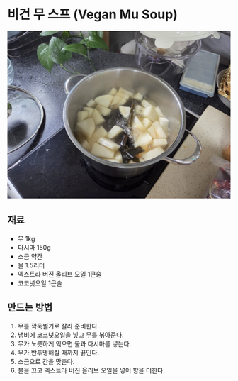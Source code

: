 # 비건 무 스프 (Vegan Mu Soup)

![비건 무 스프](vegan-mu-soup.jpg)

## 재료
- 무 1kg
- 다시마 150g
- 소금 약간
- 물 1.5리터
- 엑스트라 버진 올리브 오일 1큰술
- 코코넛오일 1큰술

## 만드는 방법
1. 무를 깍둑썰기로 잘라 준비한다.
2. 냄비에 코코넛오일을 넣고 무를 볶아준다.
3. 무가 노릇하게 익으면 물과 다시마를 넣는다.
4. 무가 반투명해질 때까지 끓인다.
5. 소금으로 간을 맞춘다.
6. 불을 끄고 엑스트라 버진 올리브 오일을 넣어 향을 더한다.
